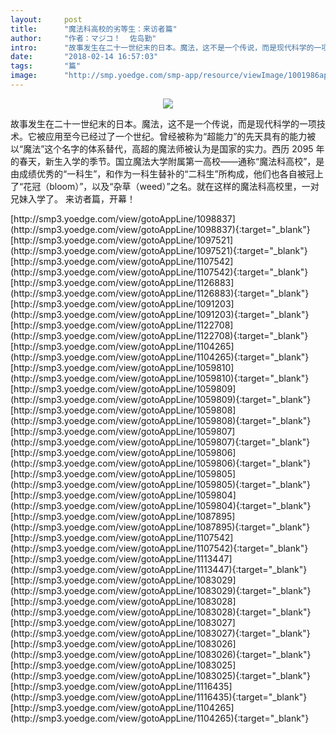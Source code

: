```yaml
---
layout:     post
title:      "魔法科高校的劣等生：来访者篇"
author:     "作者：マジコ！  佐岛勤"
intro:      "故事发生在二十一世纪末的日本。魔法，这不是一个传说，而是现代科学的一项技术。它被应用至今已经过了一个世纪。曾经被称为“超能力”的先天具有的能力被以“魔法”这个名字的体系替代，高超的魔法师被认为是国家的实力。西历 2095 年的春天，新生入学的季节。国立魔法大学附属第一高校——通称“魔法科高校”，是由成绩优秀的“一科生”，和作为一科生替补的“二科生”所构成，他们也各自被冠上了“花冠（bloom）”，以及“杂草（weed）”之名。就在这样的魔法科高校里，一对兄妹入学了。 来访者篇，开幕！"
date:       "2018-02-14 16:57:03"
tags:       "篇"
image:      "http://smp.yoedge.com/smp-app/resource/viewImage/1001986appline.png"
---
```

<div style="text-align: center">
<p><img src="http://smp.yoedge.com/smp-app/resource/viewImage/1001986appline.png"/></p>
</div>
<p class="post-meta">
<span>故事发生在二十一世纪末的日本。魔法，这不是一个传说，而是现代科学的一项技术。它被应用至今已经过了一个世纪。曾经被称为“超能力”的先天具有的能力被以“魔法”这个名字的体系替代，高超的魔法师被认为是国家的实力。西历 2095 年的春天，新生入学的季节。国立魔法大学附属第一高校——通称“魔法科高校”，是由成绩优秀的“一科生”，和作为一科生替补的“二科生”所构成，他们也各自被冠上了“花冠（bloom）”，以及“杂草（weed）”之名。就在这样的魔法科高校里，一对兄妹入学了。 来访者篇，开幕！</span>
</p>
[http://smp3.yoedge.com/view/gotoAppLine/1098837](http://smp3.yoedge.com/view/gotoAppLine/1098837){:target="_blank"}
[http://smp3.yoedge.com/view/gotoAppLine/1097521](http://smp3.yoedge.com/view/gotoAppLine/1097521){:target="_blank"}
[http://smp3.yoedge.com/view/gotoAppLine/1107542](http://smp3.yoedge.com/view/gotoAppLine/1107542){:target="_blank"}
[http://smp3.yoedge.com/view/gotoAppLine/1126883](http://smp3.yoedge.com/view/gotoAppLine/1126883){:target="_blank"}
[http://smp3.yoedge.com/view/gotoAppLine/1091203](http://smp3.yoedge.com/view/gotoAppLine/1091203){:target="_blank"}
[http://smp3.yoedge.com/view/gotoAppLine/1122708](http://smp3.yoedge.com/view/gotoAppLine/1122708){:target="_blank"}
[http://smp3.yoedge.com/view/gotoAppLine/1104265](http://smp3.yoedge.com/view/gotoAppLine/1104265){:target="_blank"}
[http://smp3.yoedge.com/view/gotoAppLine/1059810](http://smp3.yoedge.com/view/gotoAppLine/1059810){:target="_blank"}
[http://smp3.yoedge.com/view/gotoAppLine/1059809](http://smp3.yoedge.com/view/gotoAppLine/1059809){:target="_blank"}
[http://smp3.yoedge.com/view/gotoAppLine/1059808](http://smp3.yoedge.com/view/gotoAppLine/1059808){:target="_blank"}
[http://smp3.yoedge.com/view/gotoAppLine/1059807](http://smp3.yoedge.com/view/gotoAppLine/1059807){:target="_blank"}
[http://smp3.yoedge.com/view/gotoAppLine/1059806](http://smp3.yoedge.com/view/gotoAppLine/1059806){:target="_blank"}
[http://smp3.yoedge.com/view/gotoAppLine/1059805](http://smp3.yoedge.com/view/gotoAppLine/1059805){:target="_blank"}
[http://smp3.yoedge.com/view/gotoAppLine/1059804](http://smp3.yoedge.com/view/gotoAppLine/1059804){:target="_blank"}
[http://smp3.yoedge.com/view/gotoAppLine/1087895](http://smp3.yoedge.com/view/gotoAppLine/1087895){:target="_blank"}
[http://smp3.yoedge.com/view/gotoAppLine/1107542](http://smp3.yoedge.com/view/gotoAppLine/1107542){:target="_blank"}
[http://smp3.yoedge.com/view/gotoAppLine/1113447](http://smp3.yoedge.com/view/gotoAppLine/1113447){:target="_blank"}
[http://smp3.yoedge.com/view/gotoAppLine/1083029](http://smp3.yoedge.com/view/gotoAppLine/1083029){:target="_blank"}
[http://smp3.yoedge.com/view/gotoAppLine/1083028](http://smp3.yoedge.com/view/gotoAppLine/1083028){:target="_blank"}
[http://smp3.yoedge.com/view/gotoAppLine/1083027](http://smp3.yoedge.com/view/gotoAppLine/1083027){:target="_blank"}
[http://smp3.yoedge.com/view/gotoAppLine/1083026](http://smp3.yoedge.com/view/gotoAppLine/1083026){:target="_blank"}
[http://smp3.yoedge.com/view/gotoAppLine/1083025](http://smp3.yoedge.com/view/gotoAppLine/1083025){:target="_blank"}
[http://smp3.yoedge.com/view/gotoAppLine/1116435](http://smp3.yoedge.com/view/gotoAppLine/1116435){:target="_blank"}
[http://smp3.yoedge.com/view/gotoAppLine/1104265](http://smp3.yoedge.com/view/gotoAppLine/1104265){:target="_blank"}


